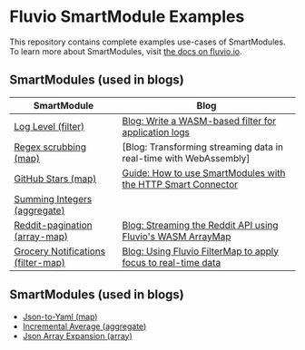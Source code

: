 # Fluvio SmartModule Examples

This repository contains complete examples use-cases of SmartModules.
To learn more about SmartModules, visit [the docs on fluvio.io][1].

[1]: https://fluvio.io/docs/smartmodules/overview

## SmartModules (used in blogs)

| SmartModule | Blog |
| --- | --- |
| [Log Level (filter)](./log-level/src/lib.rs)| [Blog: Write a WASM-based filter for application logs](https://www.infinyon.com/blog/2021/06/smartstream-filters/)|
| [Regex scrubbing (map)](./regex-scrubbing/src/lib.rs) | [Blog: Transforming streaming data in real-time with WebAssembly]|(https://www.infinyon.com/blog/2021/08/smartstream-map-use-cases/)
| [GitHub Stars (map)](./github-stars/src/lib.rs) | [Guide: How to use SmartModules with the HTTP Smart Connector](https://fluvio.io/connectors/examples/github) |
| [Summing Integers (aggregate)](./summing-integers/src/lib.rs) | |[Blog: Aggregate streaming data in real-time with WebAssembly](https://www.infinyon.com/blog/2021/08/smartstream-aggregates/) |
| [Reddit-pagination (array-map)](./reddit-pagination/src/lib.rs) | [Blog: Streaming the Reddit API using Fluvio's WASM ArrayMap](https://www.infinyon.com/blog/2021/10/smartstream-array-map-reddit/) |
| [Grocery Notifications (filter-map)](./grocery-notifications/src/lib.rs) | [Blog: Using Fluvio FilterMap to apply focus to real-time data](https://www.infinyon.com/blog/2021/11/filter-map/) |

## SmartModules (used in blogs)

- [Json-to-Yaml (map)](./json-to-yaml/src/lib.rs)
- [Incremental Average (aggregate)](./incremental-average/src/lib.rs)
- [Json Array Expansion (array)](./json-array-expansion)
